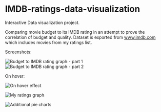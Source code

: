 # IMDB-ratings-data-visualization

Interactive Data visualization project. 

Comparing movie budget to its IMDB rating in an attempt to prove the correlation of budget and quality.
Dataset is exported from www.imdb.com which includes movies from my ratings list. 

Screenshots:

![Budget to IMDB rating graph - part 1](../main/Screenshots/BudgetToRatingRatio.jpg)
![Budget to IMDB rating graph - part 2](../main/Screenshots/BudgetToRatingRatio2.jpg)

On hover:

![On hover effect](../main/Screenshots/OnHover.jpg)

![My ratings graph](../main/Screenshots/MyRatings.jpg)

![Additional pie charts](../main/Screenshots/PieCharts.jpg)
